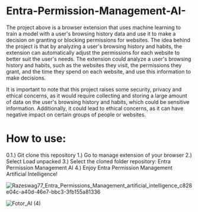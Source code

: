 # Entra-Permission-Management-AI-
The project above is a browser extension that uses machine learning to train a model with a user's browsing history data and use it to make a decision on granting or blocking permissions for websites. The idea behind the project is that by analyzing a user's browsing history and habits, the extension can automatically adjust the permissions for each website to better suit the user's needs. The extension could analyze a user's browsing history and habits, such as the websites they visit, the permissions they grant, and the time they spend on each website, and use this information to make decisions.

It is important to note that this project raises some security, privacy and ethical concerns, as it would require collecting and storing a large amount of data on the user's browsing history and habits, which could be sensitive information. Additionally, it could lead to ethical concerns, as it can have negative impact on certain groups of people or websites.

# How to use:

0.1.) Git clone this repository
1.) Go to manage extension of your browser
2.) Select Load unpacked
3.) Select the cloned folder repository: Entra Permission Management AI
4.) Enjoy Entra Permission Management Artificial Intelligence! 


![Razeswag77_Entra_Permissions_Management_artificial_intelligence_c828e04c-a40d-46e7-bbc3-3fb155a81336](https://user-images.githubusercontent.com/68110223/215431620-ce9c5b7a-0660-439a-ac4b-f0b4275d0834.png)


![Fotor_AI (4)](https://user-images.githubusercontent.com/68110223/213177376-2de15c2d-67b3-4324-b21f-53d7dffb9b8f.png)
